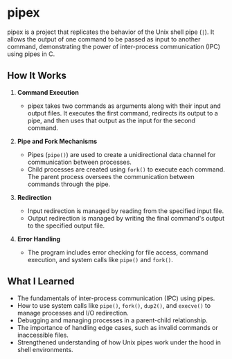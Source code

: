 # pipex  

pipex is a project that replicates the behavior of the Unix shell pipe (`|`). It allows the output of one command to be passed as input to another command, demonstrating the power of inter-process communication (IPC) using pipes in C.

## How It Works  
1. **Command Execution**  
   - pipex takes two commands as arguments along with their input and output files. It executes the first command, redirects its output to a pipe, and then uses that output as the input for the second command.  

2. **Pipe and Fork Mechanisms**  
   - Pipes (`pipe()`) are used to create a unidirectional data channel for communication between processes.  
   - Child processes are created using `fork()` to execute each command. The parent process oversees the communication between commands through the pipe.  

3. **Redirection**  
   - Input redirection is managed by reading from the specified input file.  
   - Output redirection is managed by writing the final command's output to the specified output file.  

4. **Error Handling**  
   - The program includes error checking for file access, command execution, and system calls like `pipe()` and `fork()`.  

## What I Learned  
- The fundamentals of inter-process communication (IPC) using pipes.  
- How to use system calls like `pipe()`, `fork()`, `dup2()`, and `execve()` to manage processes and I/O redirection.  
- Debugging and managing processes in a parent-child relationship.  
- The importance of handling edge cases, such as invalid commands or inaccessible files.  
- Strengthened understanding of how Unix pipes work under the hood in shell environments.  
